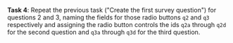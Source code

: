 **Task 4**: Repeat the previous task ("Create the first survey question") for questions 2 and 3, naming the fields for those radio buttons `q2` and `q3` respectively and assigning the radio button controls the ids `q2a` through `q2d` for the second question and `q3a` through `q3d` for the third question.
